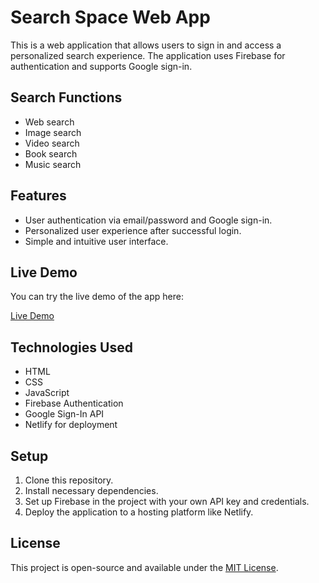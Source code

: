 # Search Space Web App

This is a web application that allows users to sign in and access a personalized search experience. The application uses Firebase for authentication and supports Google sign-in.

## Search Functions 
- Web search
- Image search
- Video search
- Book search
- Music search 

## Features
- User authentication via email/password and Google sign-in.
- Personalized user experience after successful login.
- Simple and intuitive user interface.

## Live Demo

You can try the live demo of the app here:

[Live Demo](https://www.searchspace.netlify.app)

## Technologies Used

- HTML
- CSS
- JavaScript
- Firebase Authentication
- Google Sign-In API
- Netlify for deployment

## Setup

1. Clone this repository.
2. Install necessary dependencies.
3. Set up Firebase in the project with your own API key and credentials.
4. Deploy the application to a hosting platform like Netlify.

## License

This project is open-source and available under the [MIT License](LICENSE).
